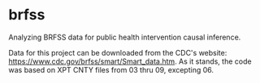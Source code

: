 # brfss
Analyzing BRFSS data for public health intervention causal inference.

Data for this project can be downloaded from the CDC's website: https://www.cdc.gov/brfss/smart/Smart_data.htm. As it stands, the code was based on XPT CNTY files from 03  thru 09, excepting 06.
